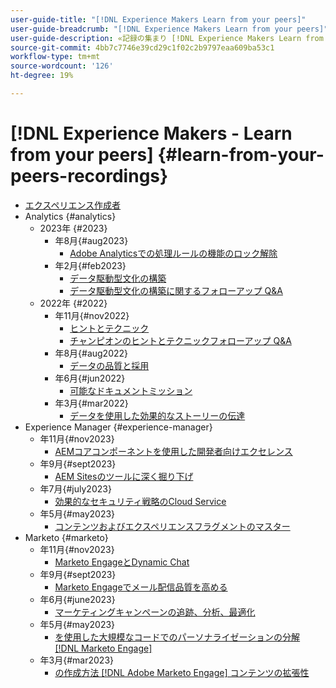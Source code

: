 ```yaml
---
user-guide-title: "[!DNL Experience Makers Learn from your peers]"
user-guide-breadcrumb: "[!DNL Experience Makers Learn from your peers]"
user-guide-description: «記録の集まり [!DNL Experience Makers Learn from your peers]"
source-git-commit: 4bb7c7746e39cd29c1f02c2b9797eaa609ba53c1
workflow-type: tm+mt
source-wordcount: '126'
ht-degree: 19%

---
```



# [!DNL Experience Makers - Learn from your peers] {#learn-from-your-peers-recordings}

+ [エクスペリエンス作成者](overview.md)
+ Analytics {#analytics}
   + 2023年 {#2023}
      + 年8月{#aug2023}
         + [Adobe Analyticsでの処理ルールの機能のロック解除](analytics/aug2023/processing-rules.md)
      + 年2月{#feb2023}
         + [データ駆動型文化の構築](analytics/feb2023/data-driven-culture.md)
         + [データ駆動型文化の構築に関するフォローアップ Q&amp;A](analytics/feb2023/data-driven-culture-q-and-a.md)
   + 2022年 {#2022}
      + 年11月{#nov2022}
         + [ヒントとテクニック](analytics/nov2022/tips-and-tricks.md)
         + [チャンピオンのヒントとテクニックフォローアップ Q&amp;A](analytics/nov2022/tips-and-tricks-q-and-a.md)
      + 年8月{#aug2022}
         + [データの品質と採用](analytics/aug2022/data-quality.md)
      + 年6月{#jun2022}
         + [可能なドキュメントミッション](analytics/june2022/mission-possible.md)
      + 年3月{#mar2022}
         + [データを使用した効果的なストーリーの伝達](analytics/mar2022/stories-with-data.md)
+ Experience Manager {#experience-manager}
   + 年11月{#nov2023}
      + [AEMコアコンポーネントを使用した開発者向けエクセレンス](experience-manager/sept2023/core-components.md)
   + 年9月{#sept2023}
      + [AEM Sitesのツールに深く掘り下げ](experience-manager/sept2023/aem-sites-tools.md)
   + 年7月{#july2023}
      + [効果的なセキュリティ戦略のCloud Service](experience-manager/july2023/effective-security-strategies-in-cloud-service.md)
   + 年5月{#may2023}
      + [コンテンツおよびエクスペリエンスフラグメントのマスター](experience-manager/may2023/mastering-content-and-experience-fragments.md)
+ Marketo {#marketo}
   + 年11月{#nov2023}
      + [Marketo EngageとDynamic Chat](marketo/nov2023/dynamic-chat.md)
   + 年9月{#sept2023}
      + [Marketo Engageでメール配信品質を高める](marketo/sept2023/email-deliverability.md)
   + 年6月{#june2023}
      + [マーケティングキャンペーンの追跡、分析、最適化](marketo/june2023/marketing-campaigns.md)
   + 年5月{#may2023}
      + [を使用した大規模なコードでのパーソナライゼーションの分解 [!DNL Marketo Engage]](marketo/may2023/personalization-at-scale.md)
   + 年3月{#mar2023}
      + [の作成方法 [!DNL Adobe Marketo Engage] コンテンツの拡張性](marketo/mar2023/templates-tokens-teamwork.md)

